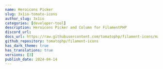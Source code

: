 ```yaml
---
name: Heroicons Picker
slug: 3x1io-tomato-icons
author_slug: 3x1io
categories: [developer-tool]
description: Heroicons Picker and Column for FilamentPHP
discord_url: 
docs_url: https://raw.githubusercontent.com/tomatophp/filament-icons/master/README.md
github_repository: tomatophp/filament-icons
has_dark_theme: true
has_translations: true
versions: [3]
publish_date: 2024-04-14
---
```

